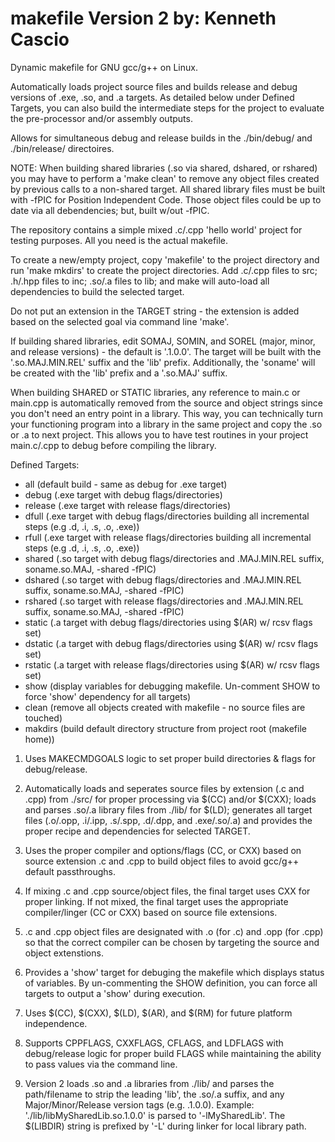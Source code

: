 makefile Version 2
by: Kenneth Cascio
===================

Dynamic makefile for GNU gcc/g++ on Linux.

Automatically loads project source files and builds release and debug versions of .exe, .so, and .a targets.  As detailed below under Defined Targets, you can also build the intermediate steps for the project to evaluate the pre-processor and/or assembly outputs.

Allows for simultaneous debug and release builds in the ./bin/debug/ and ./bin/release/ directoires.

NOTE:  When building shared libraries (.so via shared, dshared, or rshared) you may have to perform a 'make clean' to remove any object files created by previous calls to a non-shared target.  All shared library files must be built with -fPIC for Position Independent Code.  Those object files could be up to date via all debendencies; but, built w/out -fPIC.

The repository contains a simple mixed .c/.cpp 'hello world' project for testing purposes.  All you need is the actual makefile.

To create a new/empty project, copy 'makefile' to the project directory and run 'make mkdirs' to create the project directories.  Add .c/.cpp files to src; .h/.hpp files to inc; .so/.a files to lib; and make will auto-load all dependencies to build the selected target.

Do not put an extension in the TARGET string - the extension is added based on the selected goal via command line 'make'.

If building shared libraries, edit SOMAJ, SOMIN, and SOREL (major, minor, and release versions) - the default is '.1.0.0'.  The target will be built with the '.so.MAJ.MIN.REL' suffix and the 'lib' prefix.  Additionally, the 'soname' will be created with the 'lib' prefix and a '.so.MAJ' suffix.

When building SHARED or STATIC libraries, any reference to main.c or main.cpp is automatically removed from the source and object strings since you don't need an entry point in a library.  This way, you can technically turn your functioning program into a library in the same project and copy the .so or .a to next project.  This allows you to have test routines in your project main.c/.cpp to debug before compiling the library.

Defined Targets:
* all (default build - same as debug for .exe target)
* debug (.exe target with debug flags/directories)
* release (.exe target with release flags/directories)
* dfull (.exe target with debug flags/directories building all incremental steps (e.g .d, .i, .s, .o, .exe))
* rfull (.exe target with release flags/directories building all incremental steps (e.g .d, .i, .s, .o, .exe))
* shared (.so target with debug flags/directories and .MAJ.MIN.REL suffix, soname.so.MAJ, -shared -fPIC)
* dshared (.so target with debug flags/directories and .MAJ.MIN.REL suffix, soname.so.MAJ, -shared -fPIC)
* rshared (.so target with release flags/directories and .MAJ.MIN.REL suffix, soname.so.MAJ, -shared -fPIC)
* static (.a target with debug flags/directories using $(AR) w/ rcsv flags set)
* dstatic (.a target with debug flags/directories using $(AR) w/ rcsv flags set)
* rstatic (.a target with release flags/directories using $(AR) w/ rcsv flags set)
* show (display variables for debugging makefile. Un-comment SHOW to force 'show' dependency for all targets)
* clean (remove all objects created with makefile - no source files are touched)
* makdirs (build default directory structure from project root (makefile home))

1. Uses MAKECMDGOALS logic to set proper build directories & flags for debug/release.

2. Automatically loads and seperates source files by extension (.c and .cpp) from ./src/ for proper processing via $(CC) and/or $(CXX); loads and parses .so/.a library files from ./lib/ for $(LD); generates all target files (.o/.opp, .i/.ipp, .s/.spp, .d/.dpp, and .exe/.so/.a) and provides the proper recipe and dependencies for selected TARGET.

3. Uses the proper compiler and options/flags (CC, or CXX) based on source extension .c and .cpp to build object files to avoid gcc/g++ default passthroughs.

4. If mixing .c and .cpp source/object files, the final target uses CXX for proper linking.  If not mixed, the final target uses the appropriate compiler/linger (CC or CXX) based on source file extensions.

5. .c and .cpp object files are designated with .o (for .c) and .opp (for .cpp) so that the correct compiler can be chosen by targeting the source and object extenstions.

6. Provides a 'show' target for debuging the makefile which displays status of variables.  By un-commenting the SHOW definition, you can force all targets to output a 'show' during execution.

7. Uses $(CC), $(CXX), $(LD), $(AR), and $(RM) for future platform independence.

8. Supports CPPFLAGS, CXXFLAGS, CFLAGS, and LDFLAGS with debug/release logic for proper build FLAGS while maintaining the ability to pass values via the command line.

9. Version 2 loads .so and .a libraries from ./lib/ and parses the path/filename to strip the leading 'lib', the .so/.a suffix, and any Major/Minor/Release version tags (e.g. .1.0.0).  Example:  './lib/libMySharedLib.so.1.0.0' is parsed to '-lMySharedLib'.  The $(LIBDIR) string is prefixed by '-L' during linker for local library path.
